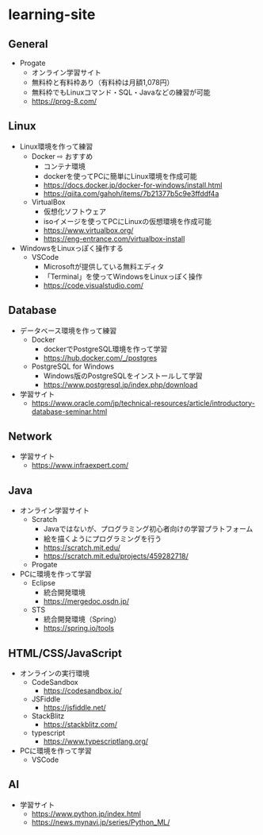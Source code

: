 # learning-site

## General
* Progate
  - オンライン学習サイト
  - 無料枠と有料枠あり（有料枠は月額1,078円）
  - 無料枠でもLinuxコマンド・SQL・Javaなどの練習が可能
  - https://prog-8.com/

## Linux
* Linux環境を作って練習
  - Docker ⇨ おすすめ
    - コンテナ環境
    - dockerを使ってPCに簡単にLinux環境を作成可能
    - https://docs.docker.jp/docker-for-windows/install.html
    - https://qiita.com/gahoh/items/7b21377b5c9e3ffddf4a
  - VirtualBox
    - 仮想化ソフトウェア
    - isoイメージを使ってPCにLinuxの仮想環境を作成可能
    - https://www.virtualbox.org/
    - https://eng-entrance.com/virtualbox-install
* WindowsをLinuxっぽく操作する
  - VSCode
    - Microsoftが提供している無料エディタ
    - 「Terminal」を使ってWindowsをLinuxっぽく操作
    - https://code.visualstudio.com/

## Database
* データベース環境を作って練習
  - Docker
    - dockerでPostgreSQL環境を作って学習
    - https://hub.docker.com/_/postgres
  - PostgreSQL for Windows
    - Windows版のPostgreSQLをインストールして学習
    - https://www.postgresql.jp/index.php/download
* 学習サイト
  - https://www.oracle.com/jp/technical-resources/article/introductory-database-seminar.html

## Network
* 学習サイト
  - https://www.infraexpert.com/

## Java
* オンライン学習サイト
  - Scratch
    - Javaではないが、プログラミング初心者向けの学習プラトフォーム
    - 絵を描くようにプログラミングを行う
    - https://scratch.mit.edu/
    - https://scratch.mit.edu/projects/459282718/
  - Progate
* PCに環境を作って学習
  - Eclipse
    - 統合開発環境
    - https://mergedoc.osdn.jp/
  - STS
    - 統合開発環境（Spring）
    - https://spring.io/tools

## HTML/CSS/JavaScript
* オンラインの実行環境
  - CodeSandbox
    - https://codesandbox.io/
  - JSFiddle
    - https://jsfiddle.net/
  - StackBlitz
    - https://stackblitz.com/
  - typescript
    - https://www.typescriptlang.org/
* PCに環境を作って学習
  - VSCode

## AI
* 学習サイト
  - https://www.python.jp/index.html
  - https://news.mynavi.jp/series/Python_ML/